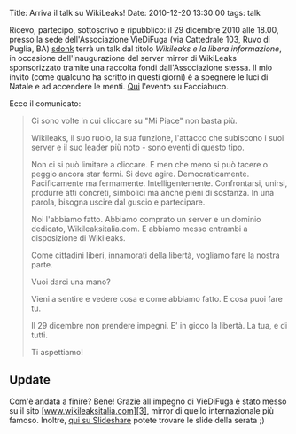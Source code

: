 Title: Arriva il talk su WikiLeaks!
Date:  2010-12-20 13:30:00
tags: talk

Ricevo, partecipo, sottoscrivo e ripubblico: il 29 dicembre 2010 alle 18.00, presso la sede dell'Associazione VieDiFuga (via Cattedrale 103, Ruvo di Puglia, BA) [sdonk][1] terrà un talk dal titolo *Wikileaks e la libera informazione*, in occasione dell'inaugurazione del server mirror di WikiLeaks sponsorizzato tramite una raccolta fondi dall'Associazione stessa. Il mio invito (come qualcuno ha scritto in questi giorni) è a spegnere le luci di Natale e ad accendere le menti. [Qui][2] l'evento su Facciabuco.

Ecco il comunicato:

> Ci sono volte in cui cliccare su "Mi Piace" non basta più.
> 
> Wikileaks, il suo ruolo, la sua funzione, l'attacco che subiscono i suoi server e il suo leader più noto - sono eventi di questo tipo.
> 
> Non ci si può limitare a cliccare. E men che meno si può tacere o peggio ancora star fermi.
> Si deve agire. Democraticamente. Pacificamente ma fermamente. Intelligentemente.
> Confrontarsi, unirsi, produrre atti concreti, simbolici ma anche pieni di sostanza. In una parola, bisogna uscire dal guscio e partecipare.
> 
> Noi l'abbiamo fatto. Abbiamo comprato un server e un dominio dedicato, Wikileaksitalia.com. E abbiamo messo entrambi a disposizione di Wikileaks.
> 
> Come cittadini liberi, innamorati della libertà, vogliamo fare la nostra parte.
> 
> Vuoi darci una mano?
> 
> Vieni a sentire e vedere cosa e come abbiamo fatto. E cosa puoi fare tu.
> 
> Il 29 dicembre non prendere impegni. E' in gioco la libertà. La tua, e di tutti.
> 
> Ti aspettiamo!

## Update ##
Com'è andata a finire? Bene! Grazie all'impegno di VieDiFuga è stato messo su il sito [www.wikileaksitalia.com][3], mirror di quello internazionale più famoso. Inoltre, [qui su Slideshare][4] potete trovare le slide della serata ;)

   [1]: http://blog.sdonk.org
   [2]: https://www.facebook.com/event.php?eid=168320879872115
   [3]: http://www.wikileaksitalia.com
   [4]: http://www.slideshare.net/sdonk/crittografia-dal-cifrario-di-cesare-a-wikileaks

